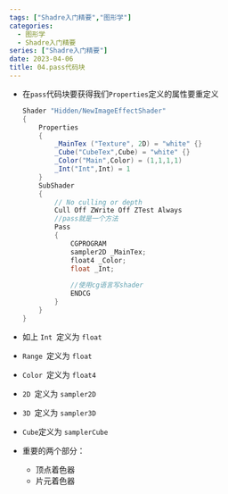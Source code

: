 ```yaml
---
tags: ["Shadre入门精要","图形学"]
categories:
  - 图形学
  - Shadre入门精要
series: ["Shadre入门精要"]
date: 2023-04-06
title: 04.pass代码块 
---
```

* 在`pass`代码块要获得我们`Properties`定义的属性要重定义

  ```cs
  Shader "Hidden/NewImageEffectShader"
  {
      Properties
      {
          _MainTex ("Texture", 2D) = "white" {}
          _Cube("CubeTex",Cube) = "white" {}
          _Color("Main",Color) = (1,1,1,1)
          _Int("Int",Int) = 1
      }
      SubShader
      {
          // No culling or depth
          Cull Off ZWrite Off ZTest Always
          //pass就是一个方法
          Pass
          {
              CGPROGRAM
              sampler2D _MainTex;
              float4 _Color;
              float _Int;
              
              //使用cg语言写shader
              ENDCG
          }
      }
  }
  ```

* 如上 `Int `定义为 `float `

* `Range `定义为 `float`

* `Color `定义为 `float4`

* `2D `定义为 `sampler2D`

* `3D `定义为 `sampler3D`

* `Cube`定义为 `samplerCube`

* 重要的两个部分：

   * 顶点着色器
   * 片元着色器

    
